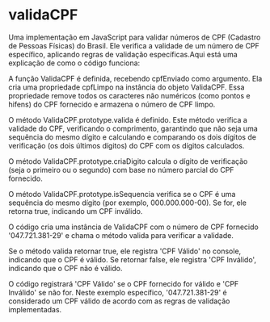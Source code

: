 # validaCPF
  Uma implementação em JavaScript para validar números de CPF (Cadastro de Pessoas Físicas) do Brasil. Ele verifica a validade de um número de CPF específico, aplicando regras de validação específicas.Aqui está uma explicação de como o código funciona:

A função ValidaCPF é definida, recebendo cpfEnviado como argumento. Ela cria uma propriedade cpfLimpo na instância do objeto ValidaCPF. Essa propriedade remove todos os caracteres não numéricos (como pontos e hifens) do CPF fornecido e armazena o número de CPF limpo.

O método ValidaCPF.prototype.valida é definido. Este método verifica a validade do CPF, verificando o comprimento, garantindo que não seja uma sequência do mesmo dígito e calculando e comparando os dois dígitos de verificação (os dois últimos dígitos) do CPF com os dígitos calculados.

O método ValidaCPF.prototype.criaDigito calcula o dígito de verificação (seja o primeiro ou o segundo) com base no número parcial do CPF fornecido.

O método ValidaCPF.prototype.isSequencia verifica se o CPF é uma sequência do mesmo dígito (por exemplo, 000.000.000-00). Se for, ele retorna true, indicando um CPF inválido.

O código cria uma instância de ValidaCPF com o número de CPF fornecido '047.721.381-29' e chama o método valida para verificar a validade.

Se o método valida retornar true, ele registra 'CPF Válido' no console, indicando que o CPF é válido. Se retornar false, ele registra 'CPF Inválido', indicando que o CPF não é válido.

O código registrará 'CPF Válido' se o CPF fornecido for válido e 'CPF Inválido' se não for. Neste exemplo específico, '047.721.381-29' é considerado um CPF válido de acordo com as regras de validação implementadas.
